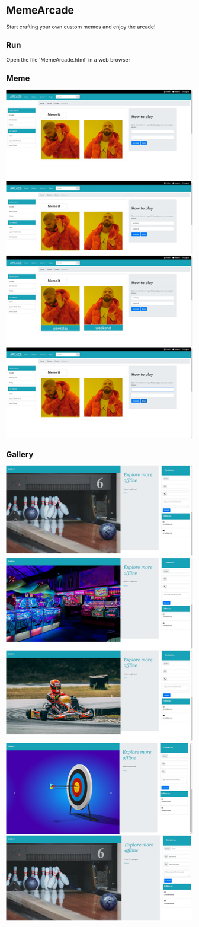 # MemeArcade
Start crafting your own custom memes and enjoy the arcade!
## Run
Open the file 'MemeArcade.html' in a web browser

## Meme
![image](https://github.com/JesseLee62/img-storage/blob/master/meme-1.jpg)
![image](https://github.com/JesseLee62/img-storage/blob/master/meme-1.5.jpg)
![image](https://github.com/JesseLee62/img-storage/blob/master/meme-2.jpg)
![image](https://github.com/JesseLee62/img-storage/blob/master/meme-reset.jpg)

## Gallery
![image](https://github.com/JesseLee62/img-storage/blob/master/gallery-1.jpg)
![image](https://github.com/JesseLee62/img-storage/blob/master/gallery-2.jpg)
![image](https://github.com/JesseLee62/img-storage/blob/master/gallery-3.jpg)
![image](https://github.com/JesseLee62/img-storage/blob/master/gallery-4.jpg)
![image](https://github.com/JesseLee62/img-storage/blob/master/gallery-type-in-contact-us.jpg)

